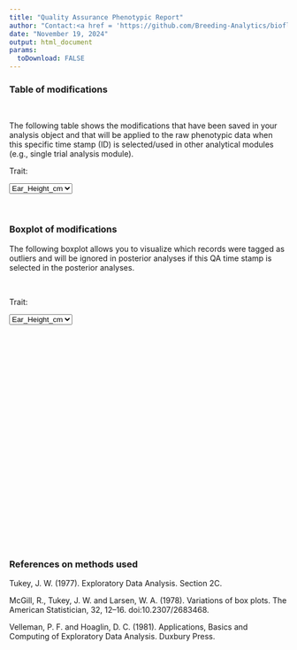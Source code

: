 ```yaml
---
title: "Quality Assurance Phenotypic Report"
author: "Contact:<a href = 'https://github.com/Breeding-Analytics/bioflow' target = '_blank'>Breeding Analytics Team, OneCGIAR</a> breedinganalytics@cgiar.org"
date: "November 19, 2024"  
output: html_document
params:
  toDownload: FALSE
---
```









### Table of modifications
<p>&nbsp;</p>

The following table shows the modifications that have been saved in your analysis object and that will be applied to the raw phenotypic data when this specific time stamp (ID) is selected/used in other analytical modules (e.g., single trial analysis module).

<!--html_preserve--><div class="form-group shiny-input-container">
<label class="control-label" id="qaPhenoApp_1-traitQa-label" for="qaPhenoApp_1-traitQa">Trait:</label>
<div>
<select id="qaPhenoApp_1-traitQa" class="shiny-input-select"><option value="Ear_Height_cm" selected>Ear_Height_cm</option>
<option value="Yield_Mg_ha">Yield_Mg_ha</option></select>
<script type="application/json" data-for="qaPhenoApp_1-traitQa" data-nonempty="">{"plugins":["selectize-plugin-a11y"]}</script>
</div>
</div><!--/html_preserve-->


<!--html_preserve--><div class="datatables html-widget html-widget-output shiny-report-size html-fill-item" id="qaPhenoApp_1-outee0b0e2914cf65b6" style="width:100%;height:auto;"></div><!--/html_preserve-->



<p>&nbsp;</p>

### Boxplot of modifications

The following boxplot allows you to visualize which records were tagged as outliers and will be ignored in posterior analyses if this QA time stamp is selected in the posterior analyses.

<p>&nbsp;</p>

<!--html_preserve--><div class="form-group shiny-input-container">
<label class="control-label" id="qaPhenoApp_1-traitQaBox-label" for="qaPhenoApp_1-traitQaBox">Trait:</label>
<div>
<select id="qaPhenoApp_1-traitQaBox" class="shiny-input-select"><option value="Ear_Height_cm" selected>Ear_Height_cm</option>
<option value="Yield_Mg_ha">Yield_Mg_ha</option></select>
<script type="application/json" data-for="qaPhenoApp_1-traitQaBox" data-nonempty="">{"plugins":["selectize-plugin-a11y"]}</script>
</div>
</div><!--/html_preserve-->

<!--html_preserve--><div class="shiny-plot-output html-fill-item" id="qaPhenoApp_1-outcdec76230f4c1611" style="width:100%;height:400px;"></div><!--/html_preserve-->



### References on methods used

Tukey, J. W. (1977). Exploratory Data Analysis. Section 2C.

McGill, R., Tukey, J. W. and Larsen, W. A. (1978). Variations of box plots. The American Statistician, 32, 12–16. doi:10.2307/2683468.

Velleman, P. F. and Hoaglin, D. C. (1981). Applications, Basics and Computing of Exploratory Data Analysis. Duxbury Press.


<p>&nbsp;</p>





